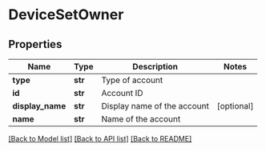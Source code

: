 # DeviceSetOwner

## Properties
Name | Type | Description | Notes
------------ | ------------- | ------------- | -------------
**type** | **str** | Type of account | 
**id** | **str** | Account ID | 
**display_name** | **str** | Display name of the account | [optional] 
**name** | **str** | Name of the account | 

[[Back to Model list]](../README.md#documentation-for-models) [[Back to API list]](../README.md#documentation-for-api-endpoints) [[Back to README]](../README.md)

